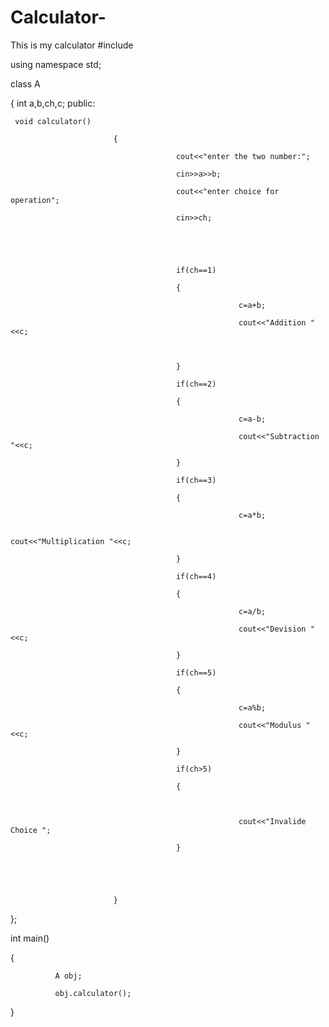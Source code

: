 # Calculator-
This is my calculator 
#include<iostream>

using namespace std;

class A

{
     int a,b,ch,c;
     public:

     void calculator()

                           {

                                         cout<<"enter the two number:";

                                         cin>>a>>b;

                                         cout<<"enter choice for operation";

                                         cin>>ch;

                                        

                                        

                                         if(ch==1)

                                         {

                                                       c=a+b; 

                                                       cout<<"Addition "<<c;

                                                      

                                         }

                                         if(ch==2)

                                         {

                                                       c=a-b;

                                                       cout<<"Subtraction "<<c;

                                         }

                                         if(ch==3)

                                         {

                                                       c=a*b;

                                                       cout<<"Multiplication "<<c;  

                                         }

                                         if(ch==4)

                                         {

                                                       c=a/b;

                                                       cout<<"Devision "<<c;             

                                         }

                                         if(ch==5)

                                         {

                                                       c=a%b;

                                                       cout<<"Modulus "<<c;

                                         }

                                         if(ch>5)

                                         {

                                                      

                                                       cout<<"Invalide Choice ";

                                         }

                                        

             

                           }

             

             

};

int main()

{

              A obj;

              obj.calculator();           

}

